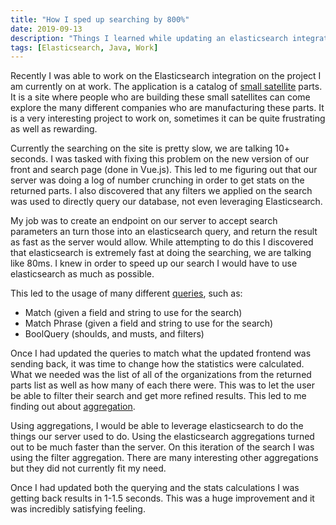 ```yaml
---
title: "How I sped up searching by 800%"
date: 2019-09-13
description: "Things I learned while updating an elasticsearch integration."
tags: [Elasticsearch, Java, Work]
---
```


Recently I was able to work on the Elasticsearch integration on the project I am currently on at work. The application is a catalog of [small satellite](https://en.wikipedia.org/wiki/Small_satellite) parts. It is a site where people who are building these small satellites can come explore the many different companies who are manufacturing these parts. It is a very interesting project to work on, sometimes it can be quite frustrating as well as rewarding.

Currently the searching on the site is pretty slow, we are talking 10+ seconds. I was tasked with fixing this problem on the new version of our front and search page (done in Vue.js). This led to me figuring out that our server was doing a log of number crunching in order to get stats on the returned parts. I also discovered that any filters we applied on the search was used to directly query our database, not even leveraging Elasticsearch.

My job was to create an endpoint on our server to accept search parameters an turn those into an elasticsearch query, and return the result as fast as the server would allow. While attempting to do this I discovered that elasticsearch is extremely fast at doing the searching, we are talking like 80ms. I knew in order to speed up our search I would have to use elasticsearch as much as possible.

This led to the usage of many different [queries](https://www.elastic.co/guide/en/elasticsearch/reference/7.2/query-dsl.html), such as:

- Match (given a field and string to use for the search)
- Match Phrase (given a field and string to use for the search)
- BoolQuery (shoulds, and musts, and filters)

Once I had updated the queries to match what the updated frontend was sending back, it was time to change how the statistics were calculated. What we needed was the list of all of the organizations from the returned parts list as well as how many of each there were. This was to let the user be able to filter their search and get more refined results. This led to me finding out about [aggregation](https://www.elastic.co/guide/en/elasticsearch/reference/current/search-aggregations.html).

Using aggregations, I would be able to leverage elasticsearch to do the things our server used to do. Using the elasticsearch aggregations turned out to be much faster than the server. On this iteration of the search I was using the filter aggregation. There are many interesting other aggregations but they did not currently fit my need.

Once I had updated both the querying and the stats calculations I was getting back results in 1-1.5 seconds. This was a huge improvement and it was incredibly satisfying feeling.
